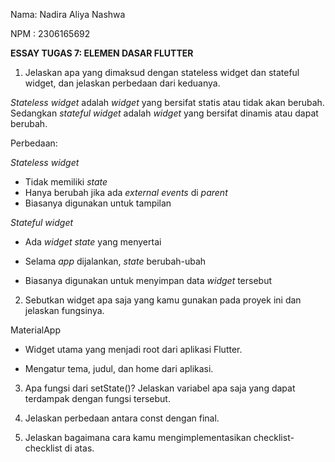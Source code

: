 Nama: Nadira Aliya Nashwa

NPM : 2306165692

**ESSAY TUGAS 7: ELEMEN DASAR FLUTTER**

1. Jelaskan apa yang dimaksud dengan stateless widget dan stateful widget, dan jelaskan perbedaan dari keduanya.

*Stateless widget* adalah *widget* yang bersifat statis atau tidak akan berubah. Sedangkan *stateful widget* adalah *widget* yang bersifat dinamis atau dapat berubah.

Perbedaan:

*Stateless widget*

- Tidak memiliki *state*
- Hanya berubah jika ada *external events* di *parent*
- Biasanya digunakan untuk tampilan

*Stateful widget*
- Ada *widget state* yang menyertai

- Selama *app* dijalankan, *state* berubah-ubah

- Biasanya digunakan untuk menyimpan data *widget* tersebut

2.  Sebutkan widget apa saja yang kamu gunakan pada proyek ini dan jelaskan fungsinya.

MaterialApp
- Widget utama yang menjadi root dari aplikasi Flutter.

- Mengatur tema, judul, dan home dari aplikasi.

3. Apa fungsi dari setState()? Jelaskan variabel apa saja yang dapat terdampak dengan fungsi tersebut.
 
4. Jelaskan perbedaan antara const dengan final.
 
5. Jelaskan bagaimana cara kamu mengimplementasikan checklist-checklist di atas.